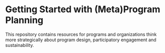 # Getting Started with (Meta)Program Planning 
This repository contains resources for programs and organizations think more strategically about program design, participatory engagement and sustainability. 

 

